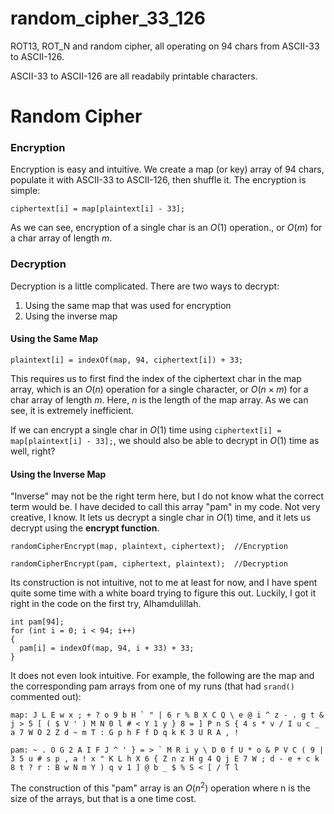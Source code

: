 # random_cipher_33_126
ROT13, ROT_N and random cipher, all operating on 94 chars from ASCII-33 to ASCII-126.

ASCII-33 to ASCII-126 are all readabily printable characters.

# Random Cipher

### Encryption 

Encryption is easy and intuitive. We create a map (or key) array of 94 chars, populate it with ASCII-33 to ASCII-126, then shuffle it. The encryption is simple:

`ciphertext[i] = map[plaintext[i] - 33];`

As we can see, encryption of a single char is an $O(1)$ operation., or $O(m)$ for a char array of length $m$.

### Decryption

Decryption is a little complicated. There are two ways to decrypt:

1. Using the same map that was used for encryption
2. Using the inverse map

#### Using the Same Map

`plaintext[i] = indexOf(map, 94, ciphertext[i]) + 33;`

This requires us to first find the index of the ciphertext char in the map array, which is an $O(n)$ operation for a single character, or $O(n \times m)$ for a char array of length $m$. Here, $n$ is the length of the map array. As we can see, it is extremely inefficient.

If we can encrypt a single char in $O(1)$ time using `ciphertext[i] = map[plaintext[i] - 33];`, we should also be able to decrypt in $O(1)$ time as well, right?

#### Using the Inverse Map

"Inverse" may not be the right term here, but I do not know what the correct term would be. I have decided to call this array "pam" in my code. Not very creative, I know. It lets us decrypt a single char in $O(1)$ time, and it lets us decrypt using the **encrypt function**.

`randomCipherEncrypt(map, plaintext, ciphertext);  //Encryption`

`randomCipherEncrypt(pam, ciphertext, plaintext);  //Decryption`

Its construction is not intuitive, not to me at least for now, and I have spent quite some time with a white board trying to figure this out. Luckily, I got it right in the code on the first try, Alhamdulillah.

```
int pam[94];
for (int i = 0; i < 94; i++)
{
  pam[i] = indexOf(map, 94, i + 33) + 33;
}
```

It does not even look intuitive. For example, the following are the map and the corresponding pam arrays from one of my runs (that had `srand()` commented out):

```map: J L E w x ; + ? o 9 b H ` " | 6 r % B X C Q \ e @ i ^ z - . g t & j > 5 [ ( $ V ' ) M N 0 l # < Y 1 y } 8 = ] P n S { 4 s * v / I u c _ a 7 W O 2 Z d ~ m T : G p h F f D q k K 3 U R A , !```

```pam: ~ . O G 2 A I F J ^ ' } = > ` M R i y \ D 0 f U * o & P V C ( 9 | 3 5 u # s p , a ! x " K L h X 6 { Z n z H g 4 Q j E 7 W ; d - e + c k 8 t ? r : B w N m Y ) q v 1 ] @ b _ $ % S < [ / T l```

The construction of this "pam" array is an $O(n^2)$ operation where n is the size of the arrays, but that is a one time cost.
